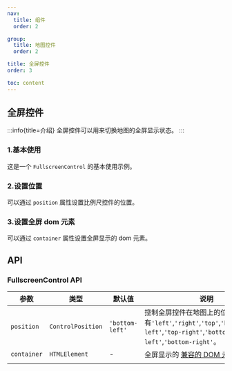 ```yaml
---
nav:
  title: 组件
  order: 2

group:
  title: 地图控件
  order: 2

title: 全屏控件
order: 3

toc: content
---
```


## 全屏控件

:::info{title=介绍}
全屏控件可以用来切换地图的全屏显示状态。
:::

### 1.基本使用

这是一个 `FullscreenControl` 的基本使用示例。

<code src="../examples/fullscreenControl/demo1.tsx" compact="true"></code>

### 2.设置位置

可以通过 `position` 属性设置比例尺控件的位置。

<code src="../examples/fullscreenControl/demo2.tsx" compact="true"></code>

### 3.设置全屏 dom 元素

可以通过 `container` 属性设置全屏显示的 dom 元素。

<code src="../examples/fullscreenControl/demo3.tsx" compact="true"></code>

## API

### FullscreenControl API

| 参数        | 类型              | 默认值          | 说明                                                                                                                                    |
| ----------- | ----------------- | --------------- | --------------------------------------------------------------------------------------------------------------------------------------- |
| `position`  | `ControlPosition` | `'bottom-left'` | 控制全屏控件在地图上的位置。可选值有`'left'`,`'right'`,`'top'`,`'bottom'`,`'top-left'`,`'top-right'`,`'bottom-left'`,`'bottom-right'`。 |
| `container` | `HTMLElement`     | -               | 全屏显示的 [兼容的 DOM 元素](https://developer.mozilla.org/en-US/docs/Web/API/Element/requestFullscreen#compatible_elements)            |
|             |
